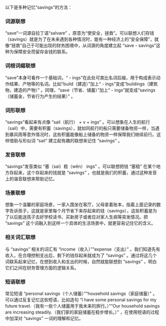 以下是多种记忆“savings”的方法：

### 词源联想
“save”一词源自拉丁语“salvare” ，原意为“使安全，拯救”。可以联想人们存钱（savings）就是为了在未来遇到各种情况时，能有一种经济上的“安全保障”，就像“拯救”自己于可能出现的财务困境中，从词源的角度建立起 “save - savings”这种为保障安全而留存金钱的联系。

### 词根词缀联想
“save”本身可看作一个基础词，“ - ings”在此处可类比名词后缀，用于构成表示动作结果、产物等的名词。比如“build（建造）”加上“ - ings”变成“buildings（建筑物，建造的产物）” 。同理，“save（节省、储蓄）”加上“ - ings”就变成“savings（储蓄金，节省行为产生的结果）” 。

### 词形联想
“savings”看起来有点像 “sail（航行） + v + ings” 。可以想象在人生的航行（sail）中，需要有积蓄（savings），就如同航行的船只需要储备物资一样，当遇到暴风雨等意外情况时，这些积蓄能像船上储备的物资一样保障我们继续前行。这样借助与形似词 “sail” 建立起有趣的联想来记住 “savings” 。

### 发音联想
“savings”发音类似 “塞（sai）稳（wěn） ings” 。可以联想把钱 “塞稳” 在某个地方存起来，这个存起来的钱就是 “savings” ，也就是我们的积蓄，通过这种发音上的谐音联想来帮助记忆。

### 场景联想
想象一个温馨的家庭场景，一家人围坐在客厅，父母拿着账本，指着上面记录的数字告诉孩子，这就是家里每个月节省下来存起来的钱（savings），这些积蓄是为了以后能送孩子去好学校读书、买新房子或者应对家人生病等突发情况。把 “savings” 这个词融入到这样一个具体的生活场景中，就更容易记住它的含义。

### 相关词汇联想
与 “savings” 相关的词汇有 “income（收入）”“expense（支出）” 。我们知道先有收入，在合理控制支出后，剩下的钱存起来就成为了 “savings” 。通过将这几个词联系起来记忆，在想到收入和支出的时候，自然就能联想到 “savings” ，明白它们之间在财务管理方面的逻辑关系。

### 短语联想
常见短语 “personal savings（个人储蓄）”“household savings（家庭储蓄）” 。可以通过反复记忆这些短语，比如造句 “I have some personal savings for my future travel.（我有一些个人储蓄用于我未来的旅行。）”“Our household savings are increasing steadily.（我们家的家庭储蓄在稳步增长。）” ，在使用短语的过程中加深对 “savings” 一词的理解和记忆。 